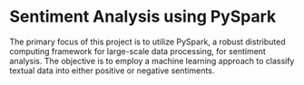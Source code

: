 # Sentiment Analysis using PySpark

The primary focus of this project is to utilize PySpark, a robust distributed computing framework for large-scale data processing, for sentiment analysis. The objective is to employ a machine learning approach to classify textual data into either positive or negative sentiments.
